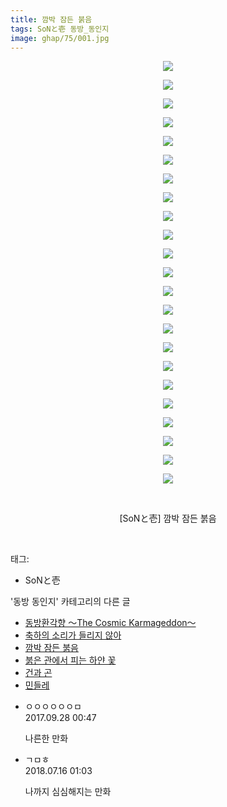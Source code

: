 ```yaml
---
title: 깜박 잠든 붉음
tags: SoNと壱 동방_동인지
image: ghap/75/001.jpg
---
```

<div class="article">
<p style="text-align: center; clear: none; float: none;"><img src="{{ site.nasurl }}/ghap/75/001.jpg"/></p>
<p style="text-align: center; clear: none; float: none;"><img src="{{ site.nasurl }}/ghap/75/002.jpg"/></p>
<p style="text-align: center; clear: none; float: none;"><img src="{{ site.nasurl }}/ghap/75/003.jpg"/></p>
<p style="text-align: center; clear: none; float: none;"><img src="{{ site.nasurl }}/ghap/75/004.jpg"/></p>
<p style="text-align: center; clear: none; float: none;"><img src="{{ site.nasurl }}/ghap/75/005.jpg"/></p>
<p style="text-align: center; clear: none; float: none;"><img src="{{ site.nasurl }}/ghap/75/006.jpg"/></p>
<p style="text-align: center; clear: none; float: none;"><img src="{{ site.nasurl }}/ghap/75/007.jpg"/></p>
<p style="text-align: center; clear: none; float: none;"><img src="{{ site.nasurl }}/ghap/75/008.jpg"/></p>
<p style="text-align: center; clear: none; float: none;"><img src="{{ site.nasurl }}/ghap/75/009.jpg"/></p>
<p style="text-align: center; clear: none; float: none;"><img src="{{ site.nasurl }}/ghap/75/010.jpg"/></p>
<p style="text-align: center; clear: none; float: none;"><img src="{{ site.nasurl }}/ghap/75/011.jpg"/></p>
<p style="text-align: center; clear: none; float: none;"><img src="{{ site.nasurl }}/ghap/75/012.jpg"/></p>
<p style="text-align: center; clear: none; float: none;"><img src="{{ site.nasurl }}/ghap/75/013.jpg"/></p>
<p style="text-align: center; clear: none; float: none;"><img src="{{ site.nasurl }}/ghap/75/014.jpg"/></p>
<p style="text-align: center; clear: none; float: none;"><img src="{{ site.nasurl }}/ghap/75/015.jpg"/></p>
<p style="text-align: center; clear: none; float: none;"><img src="{{ site.nasurl }}/ghap/75/016.jpg"/></p>
<p style="text-align: center; clear: none; float: none;"><img src="{{ site.nasurl }}/ghap/75/017.jpg"/></p>
<p style="text-align: center; clear: none; float: none;"><img src="{{ site.nasurl }}/ghap/75/018.jpg"/></p>
<p style="text-align: center; clear: none; float: none;"><img src="{{ site.nasurl }}/ghap/75/019.jpg"/></p>
<p style="text-align: center; clear: none; float: none;"><img src="{{ site.nasurl }}/ghap/75/020.jpg"/></p>
<p style="text-align: center; clear: none; float: none;"><img src="{{ site.nasurl }}/ghap/75/021.jpg"/></p>
<p style="text-align: center; clear: none; float: none;"><img src="{{ site.nasurl }}/ghap/75/022.jpg"/></p>
<p style="text-align: center; clear: none; float: none;"><img src="{{ site.nasurl }}/ghap/75/023.jpg"/></p>
<p style="text-align: center; clear: none; float: none;"><br/></p>
<p style="text-align: center; clear: none; float: none;">[SoNと壱] 깜박 잠든 붉음</p>
<p><br/></p>
</div><div class="tagTrail">
<p>태그: </p>
<ul>
<li>SoNと壱</li>
</ul>
</div><div class="another">
<p>'동방 동인지' 카테고리의 다른 글</p>
<ul>
<li><a href="/2016-06-16-ghap_77">동방환각향 ～The Cosmic Karmageddon～</a></li>
<li><a href="/2016-06-16-ghap_76">축하의 소리가 들리지 않아</a></li>
<li><a href="/2016-06-16-ghap_75">깜박 잠든 붉음</a></li>
<li><a href="/2016-06-16-ghap_74">붉은 관에서 피는 하얀 꽃</a></li>
<li><a href="/2016-06-16-ghap_73">건과 곤</a></li>
<li><a href="/2016-06-16-ghap_72">민들레</a></li>
</ul>
</div><div class="cb_module cb_fluid">
<div class="cb_wrt cb_profile">
<div class="comment">
<ul>
<li class="cb_thumb_off" id="comment15092057">
<div class="cb_comment_area">
<div class="cb_info_area">
<div class="cb_section">
<span class="cb_nick_name">ㅇㅇㅇㅇㅇㅇㅁ</span>
</div>
<div class="cb_section">
<span class="cb_date">2017.09.28 00:47 </span>
</div>
</div>
<div class="cb_dsc_comment">
<p class="cb_dsc">
											나른한 만화
										</p>
</div>
</div></li>
<li class="cb_thumb_off" id="comment15287485">
<div class="cb_comment_area">
<div class="cb_info_area">
<div class="cb_section">
<span class="cb_nick_name">ㄱㅁㅎ</span>
</div>
<div class="cb_section">
<span class="cb_date">2018.07.16 01:03 </span>
</div>
</div>
<div class="cb_dsc_comment">
<p class="cb_dsc">
											나까지 심심해지는 만화
										</p>
</div>
</div></li>
</ul>
</div>
</div><!-- commentList close -->
</div>